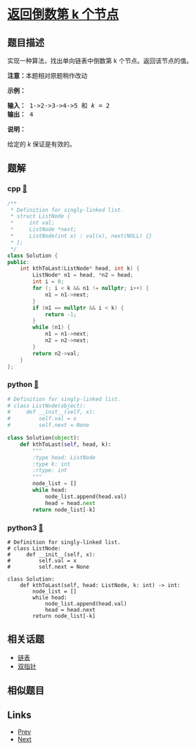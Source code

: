 
# [返回倒数第 k 个节点](https://leetcode-cn.com/problems/kth-node-from-end-of-list-lcci)

## 题目描述

<p>实现一种算法，找出单向链表中倒数第 k 个节点。返回该节点的值。</p>

<p><strong>注意：</strong>本题相对原题稍作改动</p>

<p><strong>示例：</strong></p>

<pre><strong>输入：</strong> 1-&gt;2-&gt;3-&gt;4-&gt;5 和 <em>k</em> = 2
<strong>输出： </strong>4</pre>

<p><strong>说明：</strong></p>

<p>给定的 <em>k</em>&nbsp;保证是有效的。</p>


## 题解

### cpp [🔗](kth-node-from-end-of-list-lcci.cpp) 
```cpp
/**
 * Definition for singly-linked list.
 * struct ListNode {
 *     int val;
 *     ListNode *next;
 *     ListNode(int x) : val(x), next(NULL) {}
 * };
 */
class Solution {
public:
    int kthToLast(ListNode* head, int k) {
        ListNode* n1 = head, *n2 = head;
        int i = 0;
        for (; i < k && n1 != nullptr; i++) {
            n1 = n1->next;
        }
        if (n1 == nullptr && i < k) {
            return -1;
        }
        while (n1) {
            n1 = n1->next;
            n2 = n2->next;
        }
        return n2->val;
    }
};
```
### python [🔗](kth-node-from-end-of-list-lcci.py) 
```python
# Definition for singly-linked list.
# class ListNode(object):
#     def __init__(self, x):
#         self.val = x
#         self.next = None

class Solution(object):
    def kthToLast(self, head, k):
        """
        :type head: ListNode
        :type k: int
        :rtype: int
        """
        node_list = []
        while head:
            node_list.append(head.val)
            head = head.next
        return node_list[-k]
```
### python3 [🔗](kth-node-from-end-of-list-lcci.py) 
```python3
# Definition for singly-linked list.
# class ListNode:
#     def __init__(self, x):
#         self.val = x
#         self.next = None

class Solution:
    def kthToLast(self, head: ListNode, k: int) -> int:
        node_list = []
        while head:
            node_list.append(head.val)
            head = head.next
        return node_list[-k]
```


## 相关话题

- [链表](https://leetcode-cn.com/tag/linked-list) 
- [双指针](https://leetcode-cn.com/tag/two-pointers) 


## 相似题目



## Links

- [Prev](../maximum-lcci/README.md) 
- [Next](../SLwz0R/README.md) 

